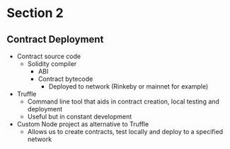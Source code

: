 # Section 2

## Contract Deployment
* Contract source code
    * Solidity compiler
        * ABI
        * Contract bytecode
            * Deployed to network (Rinkeby or mainnet for example)
* Truffle
    * Command line tool that aids in contract creation, local testing and deployment
    * Useful but in constant development
* Custom Node project as alternative to Truffle
    * Allows us to create contracts, test locally and deploy to a specified network

